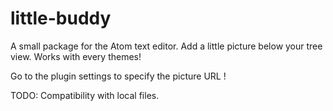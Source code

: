 # little-buddy
A small package for the Atom text editor. Add a little picture below your tree view.
Works with every themes!

Go to the plugin settings to specify the picture URL !

TODO: Compatibility with local files.

